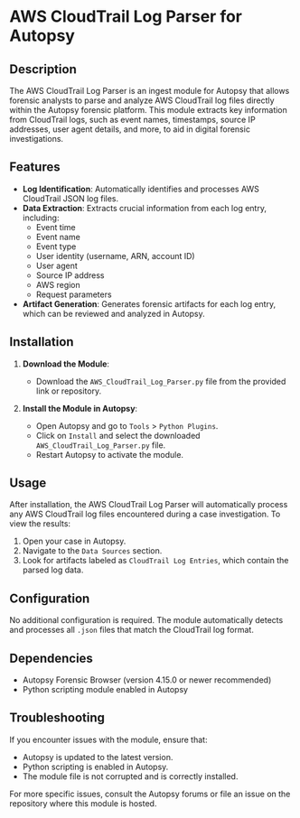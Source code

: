 
# AWS CloudTrail Log Parser for Autopsy

## Description
The AWS CloudTrail Log Parser is an ingest module for Autopsy that allows forensic analysts to parse and analyze AWS CloudTrail log files directly within the Autopsy forensic platform. This module extracts key information from CloudTrail logs, such as event names, timestamps, source IP addresses, user agent details, and more, to aid in digital forensic investigations.

## Features
- **Log Identification**: Automatically identifies and processes AWS CloudTrail JSON log files.
- **Data Extraction**: Extracts crucial information from each log entry, including:
  - Event time
  - Event name
  - Event type
  - User identity (username, ARN, account ID)
  - User agent
  - Source IP address
  - AWS region
  - Request parameters
- **Artifact Generation**: Generates forensic artifacts for each log entry, which can be reviewed and analyzed in Autopsy.

## Installation

1. **Download the Module**:
   - Download the `AWS_CloudTrail_Log_Parser.py` file from the provided link or repository.

2. **Install the Module in Autopsy**:
   - Open Autopsy and go to `Tools` > `Python Plugins`.
   - Click on `Install` and select the downloaded `AWS_CloudTrail_Log_Parser.py` file.
   - Restart Autopsy to activate the module.

## Usage
After installation, the AWS CloudTrail Log Parser will automatically process any AWS CloudTrail log files encountered during a case investigation. To view the results:
1. Open your case in Autopsy.
2. Navigate to the `Data Sources` section.
3. Look for artifacts labeled as `CloudTrail Log Entries`, which contain the parsed log data.

## Configuration
No additional configuration is required. The module automatically detects and processes all `.json` files that match the CloudTrail log format.

## Dependencies
- Autopsy Forensic Browser (version 4.15.0 or newer recommended)
- Python scripting module enabled in Autopsy

## Troubleshooting
If you encounter issues with the module, ensure that:
- Autopsy is updated to the latest version.
- Python scripting is enabled in Autopsy.
- The module file is not corrupted and is correctly installed.

For more specific issues, consult the Autopsy forums or file an issue on the repository where this module is hosted.


